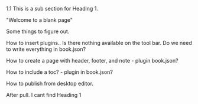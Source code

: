 1.1 This is a sub section for Heading 1.

"Welcome to a blank page"

Some things to figure out.

How to insert plugins.. Is there nothing available on the tool bar. Do we need to write everything in book.json?

How to create a page with header, footer, and note - plugin book.json?

How to include a toc? - plugin in book.json?

How to publish from desktop editor.

After pull. I cant find Heading 1

